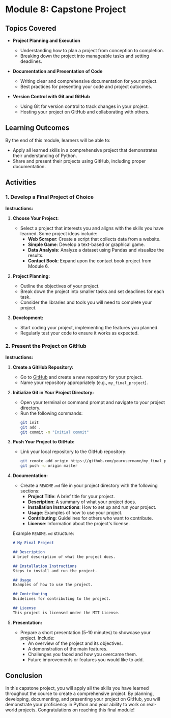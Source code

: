 # Module 8: Capstone Project

## Topics Covered

- **Project Planning and Execution**
  - Understanding how to plan a project from conception to completion.
  - Breaking down the project into manageable tasks and setting deadlines.

- **Documentation and Presentation of Code**
  - Writing clear and comprehensive documentation for your project.
  - Best practices for presenting your code and project outcomes.

- **Version Control with Git and GitHub**
  - Using Git for version control to track changes in your project.
  - Hosting your project on GitHub and collaborating with others.

## Learning Outcomes

By the end of this module, learners will be able to:

- Apply all learned skills in a comprehensive project that demonstrates their understanding of Python.
- Share and present their projects using GitHub, including proper documentation.

## Activities

### 1. Develop a Final Project of Choice

**Instructions:**

1. **Choose Your Project:**
   - Select a project that interests you and aligns with the skills you have learned. Some project ideas include:
     - **Web Scraper**: Create a script that collects data from a website.
     - **Simple Game**: Develop a text-based or graphical game.
     - **Data Analysis**: Analyze a dataset using Pandas and visualize the results.
     - **Contact Book**: Expand upon the contact book project from Module 6.

2. **Project Planning:**
   - Outline the objectives of your project.
   - Break down the project into smaller tasks and set deadlines for each task.
   - Consider the libraries and tools you will need to complete your project.

3. **Development:**
   - Start coding your project, implementing the features you planned.
   - Regularly test your code to ensure it works as expected.

### 2. Present the Project on GitHub

**Instructions:**

1. **Create a GitHub Repository:**
   - Go to [GitHub](https://github.com/) and create a new repository for your project.
   - Name your repository appropriately (e.g., `my_final_project`).

2. **Initialize Git in Your Project Directory:**
   - Open your terminal or command prompt and navigate to your project directory.
   - Run the following commands:
     ```bash
     git init
     git add .
     git commit -m "Initial commit"
     ```

3. **Push Your Project to GitHub:**
   - Link your local repository to the GitHub repository:
     ```bash
     git remote add origin https://github.com/yourusername/my_final_project.git
     git push -u origin master
     ```

4. **Documentation:**
   - Create a `README.md` file in your project directory with the following sections:
     - **Project Title**: A brief title for your project.
     - **Description**: A summary of what your project does.
     - **Installation Instructions**: How to set up and run your project.
     - **Usage**: Examples of how to use your project.
     - **Contributing**: Guidelines for others who want to contribute.
     - **License**: Information about the project's license.

   Example `README.md` structure:
   ```markdown
   # My Final Project

   ## Description
   A brief description of what the project does.

   ## Installation Instructions
   Steps to install and run the project.

   ## Usage
   Examples of how to use the project.

   ## Contributing
   Guidelines for contributing to the project.

   ## License
   This project is licensed under the MIT License.
   ```

5. **Presentation:**
   - Prepare a short presentation (5-10 minutes) to showcase your project. Include:
     - An overview of the project and its objectives.
     - A demonstration of the main features.
     - Challenges you faced and how you overcame them.
     - Future improvements or features you would like to add.

## Conclusion

In this capstone project, you will apply all the skills you have learned throughout the course to create a comprehensive project. By planning, developing, documenting, and presenting your project on GitHub, you will demonstrate your proficiency in Python and your ability to work on real-world projects. Congratulations on reaching this final module!